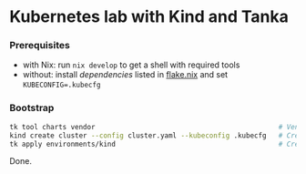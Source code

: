 # Kubernetes lab with Kind and Tanka

### Prerequisites

* with Nix: run `nix develop` to get a shell with required tools
* without: install *dependencies* listed in [flake.nix](flake.nix) and set `KUBECONFIG=.kubecfg`

### Bootstrap

```sh
tk tool charts vendor                                             # Vendor required helm charts
kind create cluster --config cluster.yaml --kubeconfig .kubecfg   # Create local cluster
tk apply environments/kind                                        # Create resources in cluster
```

Done.
